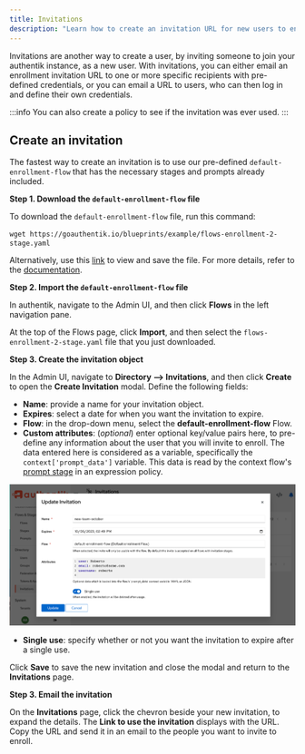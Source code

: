 ```yaml
---
title: Invitations
description: "Learn how to create an invitation URL for new users to enroll."
---
```


Invitations are another way to create a user, by inviting someone to join your authentik instance, as a new user. With invitations, you can either email an enrollment invitation URL to one or more specific recipients with pre-defined credentials, or you can email a URL to users, who can then log in and define their own credentials.

:::info
You can also create a policy to see if the invitation was ever used.
:::

## Create an invitation

The fastest way to create an invitation is to use our pre-defined `default-enrollment-flow` that has the necessary stages and prompts already included.

**Step 1. Download the `default-enrollment-flow` file**

To download the `default-enrollment-flow` file, run this command:

```shell
wget https://goauthentik.io/blueprints/example/flows-enrollment-2-stage.yaml
```

Alternatively, use this [link](/blueprints/example/flows-enrollment-2-stage.yaml) to view and save the file. For more details, refer to the [documentation](https://goauthentik.io/docs/flow/examples/flows#enrollment-2-stage).

**Step 2. Import the `default-enrollment-flow` file**

In authentik, navigate to the Admin UI, and then click **Flows** in the left navigation pane.

At the top of the Flows page, click **Import**, and then select the `flows-enrollment-2-stage.yaml` file that you just downloaded.

**Step 3. Create the invitation object**

In the Admin UI, navigate to **Directory --> Invitations**, and then click **Create** to open the **Create Invitation** modal. Define the following fields:

-   **Name**: provide a name for your invitation object.
-   **Expires**: select a date for when you want the invitation to expire.
-   **Flow**: in the drop-down menu, select the **default-enrollment-flow** Flow.
-   **Custom attributes**: (_optional_) enter optional key/value pairs here, to pre-define any information about the user that you will invite to enroll. The data entered here is considered as a variable, specifically the `context['prompt_data']` variable. This data is read by the context flow's [prompt stage](../../flow/stages/prompt/index.md) in an expression policy.

![Create an invitation modal box](./create_invite.png)

-   **Single use**: specify whether or not you want the invitation to expire after a single use.

Click **Save** to save the new invitation and close the modal and return to the **Invitations** page.

**Step 3. Email the invitation**

On the **Invitations** page, click the chevron beside your new invitation, to expand the details. The **Link to use the invitation** displays with the URL. Copy the URL and send it in an email to the people you want to invite to enroll.
